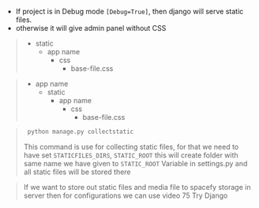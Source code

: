 - If project is in Debug mode `[Debug=True]`, then django will serve static files.
- otherwise it will give admin panel without CSS

> - static
>   - app name
>     - css
>       - base-file.css

> - app name
>   - static
>     - app name
>       - css
>         - base-file.css

> ```bash
>  python manage.py collectstatic
> ```
> This command is use for collecting static files, for that we need to have set `STATICFILES_DIRS`, `STATIC_ROOT`
> this will create folder with same name we have given to `STATIC_ROOT` Variable in settings.py
> and all static files will be stored there

> If we want to store out static files and media file to spacefy storage in server then for configurations we can use video 75 Try Django  